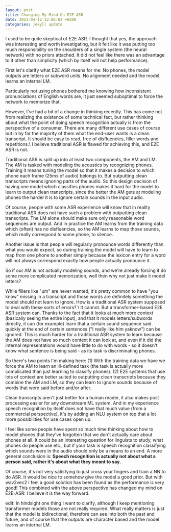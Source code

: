 ```yaml
---
layout: post
title: Changing My Mind On E2E ASR 
date: 2021-04-12 12:06:02 +0200
categories: jekyll update
---
```


I used to be quite skeptical of E2E ASR. I thought that yes, the approach was interesting and worth investigating, but it felt like it was putting too much responsibility on the shoulders of a single system (the neural network) with no priors attached. It did not feel like there was an advantage to it other than simplicity (which by itself will not help performance).

First let's clarify what E2E ASR means for me: No phones, the model outputs are letters or subword units. No alignment needed and the model learns an internal LM.

Particularly not using phones bothered me knowing how inconsistent pronunciations of English words are, it just seemed suboptimal to force the network to memorize that. 

However, I've had a bit of a change in thinking recently. This has come not from realizing the existence of some technical fact, but rather thinking about what the point of doing speech recognition actually is from the perspective of a consumer. There are many different use cases of course but in by far the majority of them what the end-user wants is a clean transcript. It should be easy to read, free of disfluencies, filler words and repetitions.\\
I believe traditional ASR is flawed for achieving this, and E2E ASR is not. 

Traditional ASR is split up into at least two components, the AM and LM. The AM is tasked with modeling the acoustics by recognizing phones. Training it means tuning the model so that it makes a decision to which phone each frame (25ms of audio) belongs to. But outputting clean transcripts means ignoring parts of the audio. So this design decision of having one model which classifies phones makes it hard for the model to learn to output clean transcripts, since the better the AM gets at modeling phones the harder it is to ignore certain sounds in the input audio.

Of course, people with some ASR experience will know that in reality traditional ASR does not have such a problem with outputting clean transcripts. The LM alone should make sure only reasonable word sequences are output. And in practice the AM learns from the training data which (often) has no disfluencies, so the AM learns to map those sounds, which really correspond to some phone, to silence.

Another issue is that people will regularly pronounce words differently than what you would expect, so during training the model will have to learn to map from one phone to another simply because the lexicon entry for a word will not always correspond exactly how people actually pronounce it. 

So if our AM is not actually modeling sounds, and we're already forcing it do some more complicated memorization, well then why not just make it model letters? 

While fillers like "um" are never wanted, it's pretty common to have "you know" missing in a transcript and those words are definitely something the model should not learn to ignore. How is a traditional ASR system supposed to deal with these sorts of errors? \\
It cannot. But a transformer-based E2E ASR system can. Thanks to the fact that it looks at much more context (basically seeing the entire input), and that it models letters/subwords directly, it can (for example) learn that a certain sound sequence said quickly at the end of certain sentences ("I really like him yaknow") can be ignored. This is much harder for a traditional ASR system to learn because the AM does not have so much context it can look at, and even if it did the internal representations would have little to do with words - so it doesn't know what sentence is being said - as its task is discriminating phones. 


So there's two points I'm making here: (1) With the training data we have we force the AM to learn an ill-defined task (the task is actually more complicated than just learning to classify phones). (2) E2E systems that use lots of context are better suited to outputting clean transcripts because they combine the AM and LM, so they can learn to ignore sounds because of words that were said before and/or after.

Clean transcripts aren't just better for a human reader, it also makes post processing easier for any downstream ML system. And in my experience speech recognition by itself does not have that much value (from a commercial perspective), it's by adding an NLU system on top that a lot more possibilities for use cases open up. 

I feel like some people have spent so much time thinking about how to model phones that they've forgotten that we don't actually care about phones at all. It could be an interesting question for linguists to study, what phones do people use etc., but if your task is speech recognition classifying which sounds were in the audio should only be a means to an end. A more general conclusion is: **Speech recognition is actually not about what a person said, rather it's about what they meant to say.** 

Of course, it's not very satisfying to just cross your fingers and train a NN to do ASR. It would be nice to somehow give the model a good prior. But with wav2vec2 I feel a good solution has been found as the performance is very good! This combined with the above perspective has changed my mind on E2E-ASR: I believe it is the way forward. 

edit: In hindsight one thing I want to clarify, although I keep mentioning transformer models those are not really required. What really matters is just that the model is bidirectional, therefore can see into both the past and future, and of course that the outputs are character based and the model learns an internal LM.
